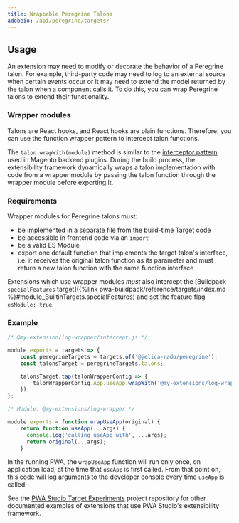 ```yaml
---
title: Wrappable Peregrine Talons
adobeio: /api/peregrine/targets/
---
```


## Usage

An extension may need to modify or decorate the behavior of a Peregrine talon.
For example, third-party code may need to log to an external source when certain events occur or it may need to extend the model returned by the talon when a component calls it.
To do this, you can wrap Peregrine talons to extend their functionality.

### Wrapper modules

Talons are React hooks, and React hooks are plain functions.
Therefore, you can use the function wrapper pattern to intercept talon functions.

The `talon.wrapWith(module)` method is similar to the [interceptor pattern](https://devdocs.magento.com/guides/v2.4/extension-dev-guide/plugins.html) used in Magento backend plugins.
During the build process, the extensibility framework dynamically wraps a talon implementation with code from a wrapper module by passing the talon function through the wrapper module before exporting it.

### Requirements

Wrapper modules for Peregrine talons must:

- be implemented in a separate file from the build-time Target code
- be accessible in frontend code via an `import`
- be a valid ES Module
- export one default function that implements the target talon's interface, i.e. it receives the original talon function as its parameter and must return a new talon function with the same function interface

Extensions which use wrapper modules _must_ also intercept the [Buildpack `specialFeatures` target]({%link pwa-buildpack/reference/targets/index.md %}#module_BuiltinTargets.specialFeatures) and set the feature flag `esModule: true`.

### Example

```js
/* @my-extension/log-wrapper/intercept.js */

module.exports = targets => {
    const peregrineTargets = targets.of('@jelica-rado/peregrine');
    const talonsTarget = peregrineTargets.talons;

    talonsTarget.tap(talonWrapperConfig => {
        talonWrapperConfig.App.useApp.wrapWith('@my-extensions/log-wrapper');
    });
};
 ```

```js
/* Module: @my-extensions/log-wrapper */

module.exports = function wrapUseApp(original) {
    return function useApp(...args) {
      console.log('calling useApp with', ...args);
      return original(...args);
    }
```

In the running PWA, the `wrapUseApp` function will run only once, on application load, at the time that `useApp` is first called.
From that point on, this code will log arguments to the developer console every time `useApp` is called.

See the [PWA Studio Target Experiments][] project repository for other documented examples of extensions that use PWA Studio's extensibility framework.

<!--
The reference doc content is generated automatically from the source code.
To update this section, update the doc blocks in the source code
-->

[talon wrapper configuration object]: #talonwrapperconfig
[pwa studio target experiments]: https://github.com/magento-research/pwa-studio-target-experiments

